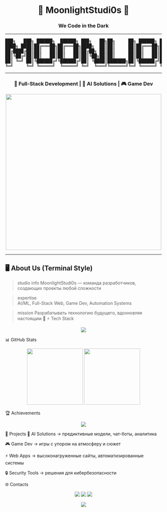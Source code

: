 <h1 align="center">🌙 MoonlightStudi0s 🌙</h1>
<h3 align="center">We Code in the Dark</h3>

---

<p align="center">
<pre align="center">
███╗   ███╗ ██████╗  ██████╗ ███╗   ██╗██╗     ██╗ ██████╗ ██╗  ██╗████████╗
████╗ ████║██╔═══██╗██╔═══██╗████╗  ██║██║     ██║██╔═══██╗██║  ██║╚══██╔══╝
██╔████╔██║██║   ██║██║   ██║██╔██╗ ██║██║     ██║██║   ██║███████║   ██║   
██║╚██╔╝██║██║   ██║██║   ██║██║╚██╗██║██║     ██║██║   ██║██╔══██║   ██║   
██║ ╚═╝ ██║╚██████╔╝╚██████╔╝██║ ╚████║███████╗██║╚██████╔╝██║  ██║   ██║   
╚═╝     ╚═╝ ╚═════╝  ╚═════╝ ╚═╝  ╚═══╝╚══════╝╚═╝ ╚═════╝ ╚═╝  ╚═╝   ╚═╝   
</pre>
</p>

---

<h3 align="center">🚀 Full-Stack Development | 🤖 AI Solutions | 🎮 Game Dev</h3>

<p align="center">
  <img src="https://media.giphy.com/media/26AHONQ79FdWZhAI0/giphy.gif" width="500"/>
</p>

---

## 🖥️ About Us (Terminal Style)

> studio info
MoonlightStudi0s — команда разработчиков, создающих проекты любой сложности

> expertise  
AI/ML, Full-Stack Web, Game Dev, Automation Systems

> mission
Разрабатывать технологию будущего, вдохновляя настоящим 🌙
⚡ Tech Stack
<p align="center"> <img src="https://skillicons.dev/icons?i=python,js,ts,react,vue,nextjs,nodejs,express,django,flask,postgresql,mongodb,sqlite,git,docker,linux,aws,gcp,unity,unreal" /> </p>
📊 GitHub Stats
<p align="center"> <img src="https://github-readme-stats.vercel.app/api?username=MoonlightStudi0s&show_icons=true&theme=tokyonight&hide_border=true&count_private=true" height="180"/> <img src="https://github-readme-streak-stats.herokuapp.com/?user=MoonlightStudi0s&theme=tokyonight&hide_border=true" height="180"/> </p>
🏆 Achievements
<p align="center"> <img src="https://github-profile-trophy.vercel.app/?username=MoonlightStudi0s&theme=matrix&margin-w=15&margin-h=15&column=6" /> </p>
🌌 Projects
🌙 AI Solutions → предиктивные модели, чат-боты, аналитика

🎮 Game Dev → игры с упором на атмосферу и сюжет

⚡ Web Apps → высоконагруженные сайты, автоматизированные системы

🔒 Security Tools → решения для кибербезопасности

🌐 Contacts
<p align="center"> <a href="mailto:contact@moonlightstudi0s.com"><img src="https://img.shields.io/badge/Email-📩_Contact-red?style=for-the-badge&logo=gmail&logoColor=white"/></a> <a href="https://t.me/moonlightstudi0s"><img src="https://img.shields.io/badge/Telegram-🌙_Join-blue?style=for-the-badge&logo=telegram&logoColor=white"/></a> <a href="https://linkedin.com/company/moonlightstudi0s"><img src="https://img.shields.io/badge/LinkedIn-⚡_Profile-blue?style=for-the-badge&logo=linkedin&logoColor=white"/></a> </p>
<p align="center"> <img src="https://komarev.com/ghpvc/?username=MoonlightStudi0s&color=blueviolet&style=flat-square&label=PROFILE+VIEWS"/> </p>
